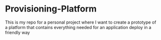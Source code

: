 # Provisioning-Platform
This is my repo for a personal project where I want to create a prototype of a platform that contains everything needed for an application deploy in a friendly way
